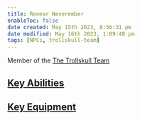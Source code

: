 ```yaml
---
title: Renear Neverember
enableToc: false
date created: May 15th 2023, 8:56:31 pm
date modified: May 16th 2023, 1:09:48 pm
tags: [NPCs, trollskull-team]
---
```

Member of the [The Trollskull Team](The%20Trollskull%20Team.md)

## [Key Abilities](The%20Trollskull%20Team.md#Key%20Abilities)

## [Key Equipment](The%20Trollskull%20Team.md#Key%20Equipment)

